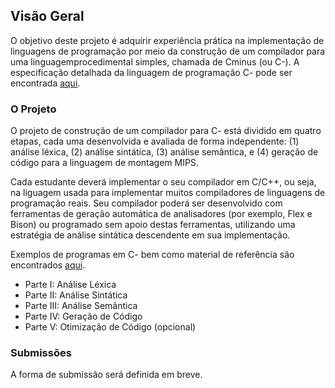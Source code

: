 ## Visão Geral

O objetivo deste projeto é adquirir experiência prática na implementação de linguagens de programação por meio da construção de um compilador para uma linguagemprocedimental simples, chamada de Cminus (ou C-). A especificação detalhada da linguagem de programação C- pode ser encontrada [aqui](./C-Language-pt.md).

### O Projeto 

O projeto de construção de um compilador para C- está dividido em quatro etapas, cada uma desenvolvida e avaliada de forma independente:
(1) análise léxica, (2) análise sintática, (3) análise semântica, e 
(4) geração de código para a linguagem de montagem MIPS.

Cada estudante deverá implementar o seu compilador em C/C++, ou seja, na liguagem usada para implementar muitos compiladores de linguagens de programação reais.
Seu compilador poderá ser desenvolvido com ferramentas de geração automática de analisadores (por exemplo, Flex e Bison) ou programado sem apoio destas ferramentas, utilizando uma estratégia de análise sintática descendente em sua implementação.

Exemplos de programas em C- bem como material de referência são encontrados [aqui](../Resources.md).

- Parte I: Análise Léxica
- Parte II: Análise Sintática
- Parte III: Análise Semântica
- Parte IV: Geração de Código
- Parte V: Otimização de Código (opcional)

### Submissões

A forma de submissão será definida em breve.

